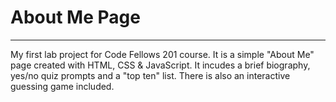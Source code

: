 # About Me Page
__________

My first lab project for Code Fellows 201 course. It is a simple "About Me" page created with HTML, CSS & JavaScript. It incudes a brief biography, yes/no quiz prompts and a "top ten" list. There is also an interactive guessing game included.
